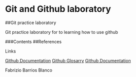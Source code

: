 # Git and Github laboratory

##Git practice laboratory

Git practice laboratory for to learning how to use github

###Contents
##References

Links

[Github Documentation](https://docs.github.com/en)
[Github Glosarry](https://docs.github.com/en/get-started/learning-about-github/github-glossary)
[Github Documentation](https://git-scm.com/doc)


Fabrizio Barrios Blanco
